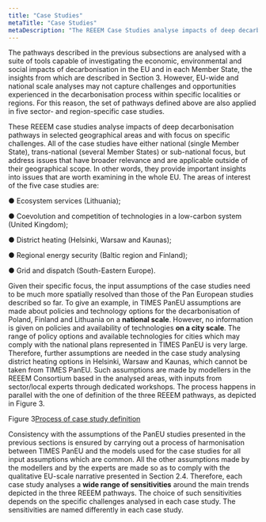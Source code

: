 ```yaml
---
title: "Case Studies"
metaTitle: "Case Studies"
metaDescription: "The REEEM Case Studies analyse impacts of deep decarbonisation pathways in selected geographical areas and with focus on specific challenges. All of the Case Studies have either national (single Member State), trans-national (several Member States) or sub-national focus, but address issues that have broader relevance and are applicable outside of their geographical scope."
---
```


The pathways described in the previous subsections are analysed with a suite of tools capable of investigating the economic, environmental and social impacts of decarbonisation in the EU and in each Member State, the insights from which are described in Section 3. However, EU-wide and national scale analyses may not capture challenges and opportunities experienced in the decarbonisation process within specific localities or regions. For this reason, the set of pathways defined above are also applied in five sector- and region-specific case studies.

These REEEM case studies analyse impacts of deep decarbonisation pathways in selected geographical areas and with focus on specific challenges. All of the case studies have either national (single Member State), trans-national (several Member States) or sub-national focus, but address issues that have broader relevance and are applicable outside of their geographical scope. In other words, they provide important insights into issues that are worth examining in the whole EU. The areas of interest of the five case studies are:

●	Ecosystem services (Lithuania);

●	Coevolution and competition of technologies in a low-carbon system (United Kingdom);

●	District heating (Helsinki, Warsaw and Kaunas);

●	Regional energy security (Baltic region and Finland);

●	Grid and dispatch (South-Eastern Europe).

Given their specific focus, the input assumptions of the case studies need to be much more spatially resolved than those of the Pan European studies described so far. To give an example, in TIMES PanEU assumptions are made about policies and technology options for the decarbonisation of Poland, Finland and Lithuania on a **national scale**. However, no information is given on policies and availability of technologies **on a city scale**. The range of policy options and available technologies for cities which may comply with the national plans represented in TIMES PanEU is very large. Therefore, further assumptions are needed in the case study analysing district heating options in Helsinki, Warsaw and Kaunas, which cannot be taken from TIMES PanEU. Such assumptions are made by modellers in the REEEM Consortium based in the analysed areas, with inputs from sector/local experts through dedicated workshops. The process happens in parallel with the one of definition of the three REEEM pathways, as depicted in Figure 3.

Figure 3[Process of case study definition](./case_studies.png)

Consistency with the assumptions of the PanEU studies presented in the previous sections is ensured by carrying out a process of harmonisation between TIMES PanEU and the models used for the case studies for all input assumptions which are common. All the other assumptions made by the modellers and by the experts are made so as to comply with the qualitative EU-scale narrative presented in Section 2.4. Therefore, each case study analyses a **wide range of sensitivities** around the main trends depicted in the three REEEM pathways. The choice of such sensitivities depends on the specific challenges analysed in each case study. The sensitivities are named differently in each case study.
